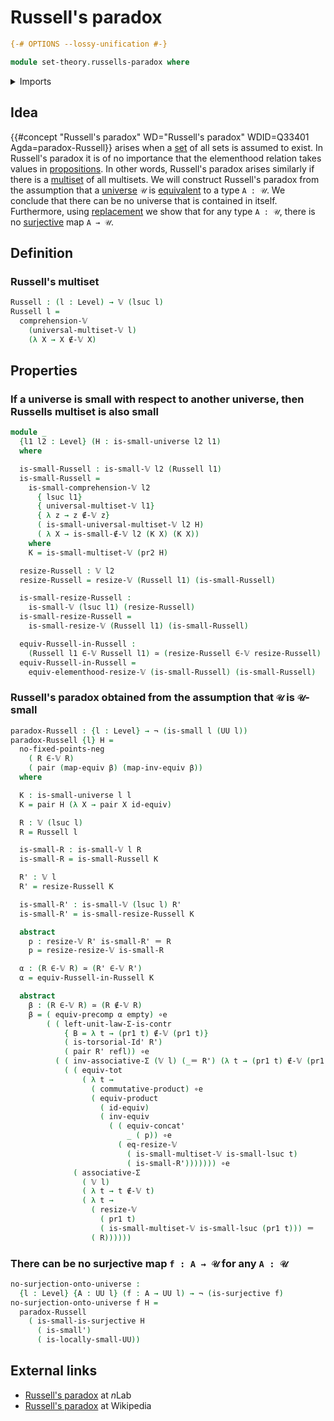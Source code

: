 # Russell's paradox

```agda
{-# OPTIONS --lossy-unification #-}

module set-theory.russells-paradox where
```

<details><summary>Imports</summary>

```agda
open import foundation.dependent-pair-types
open import foundation.functoriality-cartesian-product-types
open import foundation.identity-types
open import foundation.locally-small-types
open import foundation.negation
open import foundation.small-types
open import foundation.small-universes
open import foundation.surjective-maps
open import foundation.torsorial-type-families
open import foundation.type-arithmetic-cartesian-product-types
open import foundation.type-arithmetic-dependent-pair-types
open import foundation.universal-property-equivalences
open import foundation.universe-levels

open import foundation-core.contractible-types
open import foundation-core.empty-types
open import foundation-core.equivalences
open import foundation-core.functoriality-dependent-pair-types

open import trees.multisets
open import trees.small-multisets
open import trees.universal-multiset
```

</details>

## Idea

{{#concept "Russell's paradox" WD="Russell's paradox" WDID=Q33401 Agda=paradox-Russell}}
arises when a [set](foundation-core.sets.md) of all sets is assumed to exist. In
Russell's paradox it is of no importance that the elementhood relation takes
values in [propositions](foundation-core.propositions.md). In other words,
Russell's paradox arises similarly if there is a [multiset](trees.multisets.md)
of all multisets. We will construct Russell's paradox from the assumption that a
[universe](foundation.universe-leves.md) `𝒰` is
[equivalent](foundation-core.equivalences.md) to a type `A : 𝒰`. We conclude
that there can be no universe that is contained in itself. Furthermore, using
[replacement](foundation.replacement.md) we show that for any type `A : 𝒰`,
there is no [surjective](foundation.surjective-maps.md) map `A → 𝒰`.

## Definition

### Russell's multiset

```agda
Russell : (l : Level) → 𝕍 (lsuc l)
Russell l =
  comprehension-𝕍
    (universal-multiset-𝕍 l)
    (λ X → X ∉-𝕍 X)
```

## Properties

### If a universe is small with respect to another universe, then Russells multiset is also small

```agda
module _
  {l1 l2 : Level} (H : is-small-universe l2 l1)
  where

  is-small-Russell : is-small-𝕍 l2 (Russell l1)
  is-small-Russell =
    is-small-comprehension-𝕍 l2
      { lsuc l1}
      { universal-multiset-𝕍 l1}
      { λ z → z ∉-𝕍 z}
      ( is-small-universal-multiset-𝕍 l2 H)
      ( λ X → is-small-∉-𝕍 l2 (K X) (K X))
    where
    K = is-small-multiset-𝕍 (pr2 H)

  resize-Russell : 𝕍 l2
  resize-Russell = resize-𝕍 (Russell l1) (is-small-Russell)

  is-small-resize-Russell :
    is-small-𝕍 (lsuc l1) (resize-Russell)
  is-small-resize-Russell =
    is-small-resize-𝕍 (Russell l1) (is-small-Russell)

  equiv-Russell-in-Russell :
    (Russell l1 ∈-𝕍 Russell l1) ≃ (resize-Russell ∈-𝕍 resize-Russell)
  equiv-Russell-in-Russell =
    equiv-elementhood-resize-𝕍 (is-small-Russell) (is-small-Russell)
```

### Russell's paradox obtained from the assumption that `𝒰` is `𝒰`-small

```agda
paradox-Russell : {l : Level} → ¬ (is-small l (UU l))
paradox-Russell {l} H =
  no-fixed-points-neg
    ( R ∈-𝕍 R)
    ( pair (map-equiv β) (map-inv-equiv β))
  where

  K : is-small-universe l l
  K = pair H (λ X → pair X id-equiv)

  R : 𝕍 (lsuc l)
  R = Russell l

  is-small-R : is-small-𝕍 l R
  is-small-R = is-small-Russell K

  R' : 𝕍 l
  R' = resize-Russell K

  is-small-R' : is-small-𝕍 (lsuc l) R'
  is-small-R' = is-small-resize-Russell K

  abstract
    p : resize-𝕍 R' is-small-R' ＝ R
    p = resize-resize-𝕍 is-small-R

  α : (R ∈-𝕍 R) ≃ (R' ∈-𝕍 R')
  α = equiv-Russell-in-Russell K

  abstract
    β : (R ∈-𝕍 R) ≃ (R ∉-𝕍 R)
    β = ( equiv-precomp α empty) ∘e
        ( ( left-unit-law-Σ-is-contr
            { B = λ t → (pr1 t) ∉-𝕍 (pr1 t)}
            ( is-torsorial-Id' R')
            ( pair R' refl)) ∘e
          ( ( inv-associative-Σ (𝕍 l) (_＝ R') (λ t → (pr1 t) ∉-𝕍 (pr1 t))) ∘e
            ( ( equiv-tot
                ( λ t →
                  ( commutative-product) ∘e
                  ( equiv-product
                    ( id-equiv)
                    ( inv-equiv
                      ( ( equiv-concat'
                          _ ( p)) ∘e
                        ( eq-resize-𝕍
                          ( is-small-multiset-𝕍 is-small-lsuc t)
                          ( is-small-R'))))))) ∘e
              ( associative-Σ
                ( 𝕍 l)
                ( λ t → t ∉-𝕍 t)
                ( λ t →
                  ( resize-𝕍
                    ( pr1 t)
                    ( is-small-multiset-𝕍 is-small-lsuc (pr1 t))) ＝
                  ( R))))))
```

### There can be no surjective map `f : A → 𝒰` for any `A : 𝒰`

```agda
no-surjection-onto-universe :
  {l : Level} {A : UU l} (f : A → UU l) → ¬ (is-surjective f)
no-surjection-onto-universe f H =
  paradox-Russell
    ( is-small-is-surjective H
      ( is-small')
      ( is-locally-small-UU))
```

## External links

- [Russell's paradox](https://ncatlab.org/nlab/show/Russell%27s+paradox) at
  $n$Lab
- [Russell's paradox](https://en.wikipedia.org/wiki/Russell%27s_paradox) at
  Wikipedia
